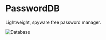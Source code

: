 # PasswordDB
Lightweight, spyware free password manager.

![Database](https://github.com/2003HondaCivic/PasswordDB/tree/main/Screen/DB.PNG.jpg)
